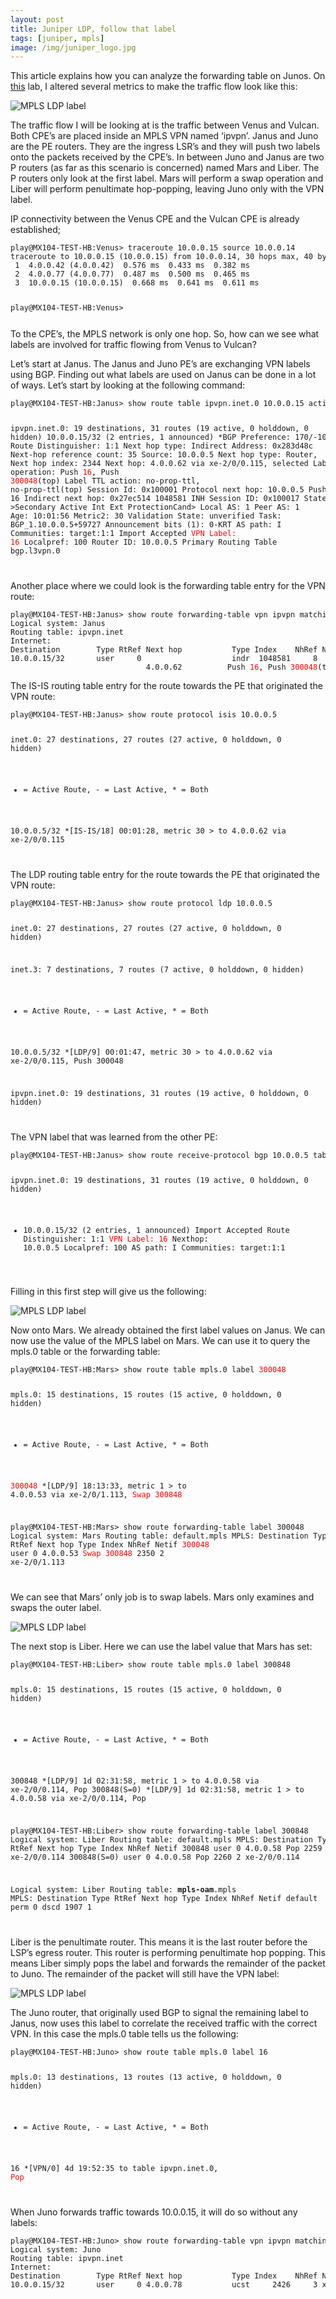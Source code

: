 ```yaml
---
layout: post
title: Juniper LDP, follow that label
tags: [juniper, mpls]
image: /img/juniper_logo.jpg
---
```


<p>
    This article explains how you can analyze the forwarding table on Junos.
    On <a href="https://saidvandeklundert.net/2015-01-18-juniper-mpls-vpn-basics/">this</a> lab, I altered several metrics to make the traffic flow look like this:                    
</p>

![MPLS LDP label](/img/follow_ldp_label_1.png "MPLS LDP label") 

<p>
    The traffic flow I will be looking at is the traffic between Venus and Vulcan. 
    Both CPE’s are placed inside an MPLS VPN named ‘ipvpn’. Janus and Juno are the PE routers. 
    They are the ingress LSR’s and they will push two labels onto the packets received by the CPE’s. 
    In between Juno and Janus are two P routers (as far as this scenario is concerned) named Mars and Liber. 
    The P routers only look at the first label. Mars will perform a swap operation and Liber will perform penultimate hop-popping, leaving Juno only with the VPN label.
</p>
<p>
    IP connectivity between the Venus CPE and the Vulcan CPE is already established;
</p>
<pre style="font-size:12px">
play@MX104-TEST-HB:Venus> traceroute 10.0.0.15 source 10.0.0.14
traceroute to 10.0.0.15 (10.0.0.15) from 10.0.0.14, 30 hops max, 40 byte packets
 1  4.0.0.42 (4.0.0.42)  0.576 ms  0.433 ms  0.382 ms
 2  4.0.0.77 (4.0.0.77)  0.487 ms  0.500 ms  0.465 ms
 3  10.0.0.15 (10.0.0.15)  0.668 ms  0.641 ms  0.611 ms

play@MX104-TEST-HB:Venus>
</pre>   
<p>
    To the CPE’s, the MPLS network is only one hop. So, how can we see what labels are involved for traffic flowing from Venus to Vulcan?
</p>
<p>
    Let’s start at Janus. The Janus and Juno PE’s are exchanging VPN labels using BGP. Finding out what labels are used on Janus  can be done in a lot of ways. Let’s start by looking at the following command:
</p>
<pre style="font-size:12px">
play@MX104-TEST-HB:Janus> show route table ipvpn.inet.0 10.0.0.15 active-path detail

ipvpn.inet.0: 19 destinations, 31 routes (19 active, 0 holddown, 0 hidden)
10.0.0.15/32 (2 entries, 1 announced)
        *BGP    Preference: 170/-101
                Route Distinguisher: 1:1
                Next hop type: Indirect
                Address: 0x283d48c
                Next-hop reference count: 35
                Source: 10.0.0.5
                Next hop type: Router, Next hop index: 2344
                Next hop: 4.0.0.62 via xe-2/0/0.115, selected
                Label operation: Push <font color='red'>16</font>, Push <font color='red'>300048</font>(top)
                Label TTL action: no-prop-ttl, no-prop-ttl(top)
                Session Id: 0x100001
                Protocol next hop: 10.0.0.5
                Push 16
                Indirect next hop: 0x27ec514 1048581 INH Session ID: 0x100017
                State: &gt;Secondary Active Int Ext ProtectionCand>
                Local AS:     1 Peer AS:     1
                Age: 10:01:56   Metric2: 30
                Validation State: unverified
                Task: BGP_1.10.0.0.5+59727
                Announcement bits (1): 0-KRT
                AS path: I
                Communities: target:1:1
                Import Accepted
                <font color='red'>VPN Label: 16</font>
                Localpref: 100
                Router ID: 10.0.0.5
                Primary Routing Table bgp.l3vpn.0                    
</pre>             
<p>
                    Another place where we could look is the forwarding table entry for the VPN route:
</p>
<pre style="font-size:12px">
play@MX104-TEST-HB:Janus> show route forwarding-table vpn ipvpn matching 10.0.0.15
Logical system: Janus
Routing table: ipvpn.inet
Internet:
Destination        Type RtRef Next hop           Type Index    NhRef Netif
10.0.0.15/32       user     0                    indr  1048581     8
                              4.0.0.62          Push <font color='red'>16</font>, Push <font color='red'>300048</font>(top)     2344     2 xe-2/0/0.115                    
</pre>                       
<p>
    The IS-IS routing table entry for the route towards the PE that originated the VPN route:
</p>
<pre style="font-size:12px">
play@MX104-TEST-HB:Janus> show route protocol isis 10.0.0.5

inet.0: 27 destinations, 27 routes (27 active, 0 holddown, 0 hidden)
+ = Active Route, - = Last Active, * = Both

10.0.0.5/32        *[IS-IS/18] 00:01:28, metric 30
                    > to 4.0.0.62 via xe-2/0/0.115                    
</pre>  
<p>
    The LDP routing table entry for the route towards the PE that originated the VPN route:
</p>
<pre style="font-size:12px">
play@MX104-TEST-HB:Janus> show route protocol ldp 10.0.0.5

inet.0: 27 destinations, 27 routes (27 active, 0 holddown, 0 hidden)

inet.3: 7 destinations, 7 routes (7 active, 0 holddown, 0 hidden)
+ = Active Route, - = Last Active, * = Both

10.0.0.5/32        *[LDP/9] 00:01:47, metric 30
                    > to 4.0.0.62 via xe-2/0/0.115, Push 300048

ipvpn.inet.0: 19 destinations, 31 routes (19 active, 0 holddown, 0 hidden)                    
</pre>                  
<p>
    The VPN label that was learned from the other PE:
</p>
<pre style="font-size:12px">
play@MX104-TEST-HB:Janus> show route receive-protocol bgp 10.0.0.5 table ipvpn.inet.0 10.0.0.15 extensive

ipvpn.inet.0: 19 destinations, 31 routes (19 active, 0 holddown, 0 hidden)
* 10.0.0.15/32 (2 entries, 1 announced)
     Import Accepted
     Route Distinguisher: 1:1
     <font color='red'>VPN Label: 16</font>
     Nexthop: 10.0.0.5
     Localpref: 100
     AS path: I
     Communities: target:1:1                    
</pre>    
<p>
    Filling in this first step will give us the following:
</p>

![MPLS LDP label](/img/follow_ldp_label_2.png "MPLS LDP label") 

<p>
    Now onto Mars. We already obtained the first label values on Janus. 
    We can now use the value of the MPLS label on Mars. We can use it to query the mpls.0 table or the forwarding table:
</p>
<pre style="font-size:12px">
play@MX104-TEST-HB:Mars> show route table mpls.0 label <font color='red'>300048</font>

mpls.0: 15 destinations, 15 routes (15 active, 0 holddown, 0 hidden)
+ = Active Route, - = Last Active, * = Both

<font color='red'>300048</font>             *[LDP/9] 18:13:33, metric 1
                    > to 4.0.0.53 via xe-2/0/1.113, <font color='red'>Swap 300848</font>

play@MX104-TEST-HB:Mars> show route forwarding-table label 300048
Logical system: Mars
Routing table: default.mpls
MPLS:
Destination        Type RtRef Next hop           Type Index    NhRef Netif
<font color='red'>300048</font>             user     0 4.0.0.53          <font color='red'>Swap 300848</font>     2350     2 xe-2/0/1.113                    
</pre>   
<p>
    We can see that Mars’ only job is to swap labels. Mars only examines and swaps the outer label.
</p>

![MPLS LDP label](/img/follow_ldp_label_3.png "MPLS LDP label") 

<p>
    The next stop is Liber. Here we can use the label value that Mars has set:
</p>                   
<pre style="font-size:12px">
play@MX104-TEST-HB:Liber> show route table mpls.0 label 300848

mpls.0: 15 destinations, 15 routes (15 active, 0 holddown, 0 hidden)
+ = Active Route, - = Last Active, * = Both

300848             *[LDP/9] 1d 02:31:58, metric 1
                    > to 4.0.0.58 via xe-2/0/0.114, Pop
300848(S=0)        *[LDP/9] 1d 02:31:58, metric 1
                    > to 4.0.0.58 via xe-2/0/0.114, Pop

play@MX104-TEST-HB:Liber> show route forwarding-table label 300848
Logical system: Liber
Routing table: default.mpls
MPLS:
Destination        Type RtRef Next hop           Type Index    NhRef Netif
300848             user     0 4.0.0.58          Pop       2259     2 xe-2/0/0.114
300848(S=0)        user     0 4.0.0.58          Pop       2260     2 xe-2/0/0.114

Logical system: Liber
Routing table: __mpls-oam__.mpls
MPLS:
Destination        Type RtRef Next hop           Type Index    NhRef Netif
default            perm     0                    dscd     1907     1                    
</pre>   
<p>
    Liber is the penultimate router. 
    This means it is the last router before the LSP’s egress router. 
    This router is performing penultimate hop popping. 
    This means Liber simply pops the label and forwards the remainder of the packet to Juno. 
    The remainder of the packet will still have the VPN label:
</p>

![MPLS LDP label](/img/follow_ldp_label_4.png "MPLS LDP label") 

<p>
    The Juno router, that originally used BGP to signal the remaining label to Janus, now uses this label to correlate the received traffic with the correct VPN. 
    In this case the mpls.0 table tells us the following:
</p>
<pre style="font-size:12px">
play@MX104-TEST-HB:Juno> show route table mpls.0 label 16

mpls.0: 13 destinations, 13 routes (13 active, 0 holddown, 0 hidden)
+ = Active Route, - = Last Active, * = Both

16                 *[VPN/0] 4d 19:52:35
                      to table ipvpn.inet.0, <font color='red'>Pop</font>                    
</pre>    
<p>
    When Juno forwards traffic towards 10.0.0.15, it will do so without any labels:
</p>
<pre style="font-size:12px">
play@MX104-TEST-HB:Juno> show route forwarding-table vpn ipvpn matching 10.0.0.15
Logical system: Juno
Routing table: ipvpn.inet
Internet:
Destination        Type RtRef Next hop           Type Index    NhRef Netif
10.0.0.15/32       user     0 4.0.0.78           ucst     2426     3 xe-2/0/0.119                    
</pre>                    
                
            

